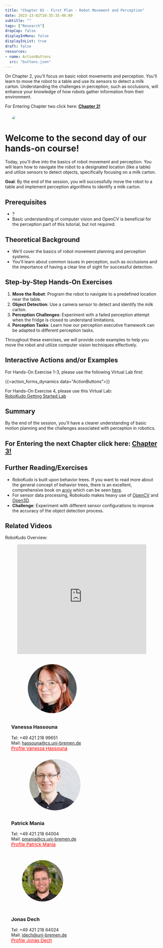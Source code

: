 ```yaml
---
title: "Chapter 02 - First Plan - Robot Movement and Perception"
date: 2023-13-02T10:35:35-06:00
subtitle: ""
tags: ["Research"]
dropCap: false
displayInMenu: false
displayInList: true
draft: false
resources:
- name: ActionButtons
  src: "buttons.json"
---
```

<div class="hidde-after-preview">
On Chapter 2, you'll focus on basic robot movements and perception.
You'll learn to move the robot to a table and use its sensors to detect a milk carton.
Understanding the challenges in perception, such as occlusions, will enhance your knowledge of how robots gather information from their environment.

For Entering Chapter two click here:
<a class="btn btn-success" target="_blank" href="day2/"><b>Chapter 2!</b></a>
</div>

<!--more-->

<div class="main-well-flex-container" style="margin:20px;align-items: center;">
  <div style="flex:30%;">
      <img src="robot_perception.png" width="200" style="clip-path: circle(35%);">
  </div>
</div> 

<h1> Welcome to the second day of our hands-on course!</h1>
Today, you'll dive into the basics of robot movement and perception. You will learn how to navigate the robot to a designated location (like a table) and utilize sensors to detect objects, specifically focusing on a milk carton.

**Goal**: By the end of the session, you will successfully move the robot to a table and implement perception algorithms to identify a milk carton.

## Prerequisites
- ?
- Basic understanding of computer vision and OpenCV is beneficial for the perception part of this tutorial, but not required.

## Theoretical Background
- We'll cover the basics of robot movement planning and perception systems.
- You'll learn about common issues in perception, such as occlusions and the importance of having a clear line of sight for successful detection.

## Step-by-Step Hands-On Exercises
1. **Move the Robot**: Program the robot to navigate to a predefined location near the table.
2. **Object Detection**: Use a camera sensor to detect and identify the milk carton.
3. **Perception Challenges**: Experiment with a failed perception attempt when the fridge is closed to understand limitations.
4. **Perception Tasks**: Learn how our perception executive framework can be adapted to different perception tasks.

Throughout these exercises, we will provide code examples to help you move the robot and utilize computer vision techniques effectively.

Interactive Actions and/or Examples
---
For Hands-On Exercise 1-3, please use the following Virtual Lab first:

{{<action_forms_dynamics data="ActionButtons">}}

For Hands-On Exercise 4, please use this Virtual Lab:<br>
<a class="btn btn-success" target="_blank" href="https://binder.intel4coro.de/v2/git/https%3A%2F%2Fgitlab.informatik.uni-bremen.de%2Ffmuehlis%2Frobokudo-lab.git/tutorials">RoboKudo Getting Started Lab</a>


## Summary
By the end of the session, you'll have a clearer understanding of basic motion planning and the challenges associated with perception in robotics.

## For Entering the next Chapter click here: <a class="btn btn-success" target="_blank" href="day3/"><b>Chapter 3!</b></a>

## Further Reading/Exercises
- RoboKudo is built upon behavior trees. If you want to read more about the general concept of behavior trees, there is an excellent, comprehensive book on [arxiv](arxiv.org) which can be seen [here](https://arxiv.org/abs/1709.00084).
- For sensor data processing, Robokudo makes heavy use of [OpenCV](https://www.opencv.org) and [Open3D](https://www.open3d.org).
- **Challenge**: Experiment with different sensor configurations to improve the accuracy of the object detection process.

Related Videos
---
RoboKudo Overview: 
<figure class="video_container">
  <iframe width="100%" height="360" src="https://www.youtube-nocookie.com/embed/8jvDl-P2ba0?si=AGOn8iCWjDShdMeJ" title="YouTube video player" frameborder="0" allow="accelerometer; autoplay; clipboard-write; encrypted-media; gyroscope; picture-in-picture; web-share" allowfullscreen="true"></iframe>
</figure>




<div class="main-well-flex-container" style="margin:20px;align-items: center;">

  <div style="flex:30%;">
      <img src="img/vanessa.jpg" style="clip-path: circle(35%);">
  </div>

  <div style="flex:70%;">
       <h3> Vanessa Hassouna</h3>
    Tel:  +49 421 218 99651 <br>
    Mail:     <a href="mailto:hassouna@cs.uni-bremen.de">hassouna@cs.uni-bremen.de</a> <br>
      <a style="color:red" href="https://ai.uni-bremen.de/team/vanessa_hassouna">
      <span style="font-size: 15px;">Profile Vanessa Hassouna</span>
    </a>
  </div>
</div>
<div class="main-well-flex-container" style="margin:20px;align-items: center;">

  <div style="flex:30%;">
      <img src="img/pmania.jpg" style="clip-path: circle(35%);">
  </div>

  <div style="flex:70%;">
    <h3> Patrick Mania</h3>
    Tel:  +49 421 218 64004 <br>
    Mail: <a href="mailto:pmania@cs.uni-bremen.de">pmania@cs.uni-bremen.de</a> <br>
    <a style="color:red" href="https://ai.uni-bremen.de/team/patrick_mania">
        <span style="font-size: 15px;">Profile Patrick Mania</span>
    </a>
</div>

</div>
<div class="main-well-flex-container" style="margin:20px;align-items: center;">

  <div style="flex:30%;">
      <img src="img/jonas_dech_head.jpg" style="clip-path: circle(35%);">
  </div>

  <div style="flex:70%;">
    <h3> Jonas Dech</h3>
    Tel: +49 421 218 64024 <br>
    Mail: <a href="mailto:jdech@uni-bremen.de">jdech@uni-bremen.de</a> <br>
    <a style="color:red" href="https://ai.uni-bremen.de/team/jonas_dech">
        <span style="font-size: 15px;">Profile Jonas Dech</span>
    </a>
</div>

</div>
